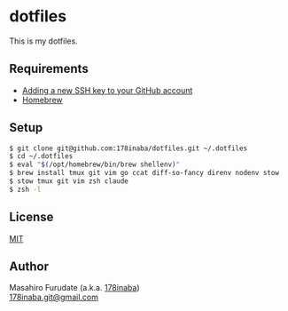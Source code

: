 # dotfiles

This is my dotfiles.

## Requirements

- [Adding a new SSH key to your GitHub account](https://docs.github.com/en/authentication/connecting-to-github-with-ssh/adding-a-new-ssh-key-to-your-github-account)
- [Homebrew](https://brew.sh/)

## Setup

```zsh
$ git clone git@github.com:178inaba/dotfiles.git ~/.dotfiles
$ cd ~/.dotfiles
$ eval "$(/opt/homebrew/bin/brew shellenv)"
$ brew install tmux git vim go ccat diff-so-fancy direnv nodenv stow
$ stow tmux git vim zsh claude
$ zsh -l
```

## License

[MIT](LICENSE)

## Author

Masahiro Furudate (a.k.a. [178inaba](https://github.com/178inaba))  
<178inaba.git@gmail.com>

